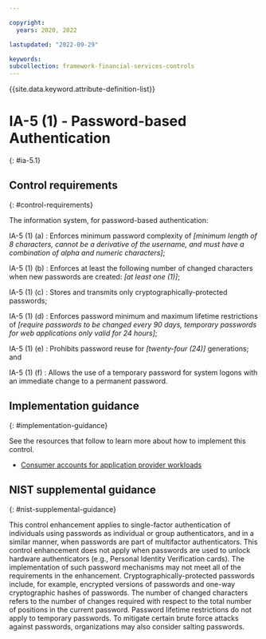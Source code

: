 ```yaml
---

copyright:
  years: 2020, 2022

lastupdated: "2022-09-29"

keywords: 
subcollection: framework-financial-services-controls
---
```


{{site.data.keyword.attribute-definition-list}}

               
# IA-5 (1) - Password-based Authentication
{: #ia-5.1}

## Control requirements
{: #control-requirements}

The information system, for password-based authentication:

IA-5 (1) (a)
    : Enforces minimum password complexity of _[minimum length of 8 characters, cannot be a derivative of the username, and must have a combination of alpha and numeric characters]_;

IA-5 (1) (b)
    : Enforces at least the following number of changed characters when new passwords are created: _[at least one (1)]_;

IA-5 (1) (c)
    : Stores and transmits only cryptographically-protected passwords;

IA-5 (1) (d)
    : Enforces password minimum and maximum lifetime restrictions of _[require passwords to be changed every 90 days, temporary passwords for web applications only valid for 24 hours]_;

IA-5 (1) (e)
    : Prohibits password reuse for _[twenty-four (24)]_ generations; and

IA-5 (1) (f)
    : Allows the use of a temporary password for system logons with an immediate change to a permanent password.

## Implementation guidance
{: #implementation-guidance}

See the resources that follow to learn more about how to implement this control.

- [Consumer accounts for application provider workloads](/docs/framework-financial-services?topic=framework-financial-services-shared-account-consumer)

## NIST supplemental guidance
{: #nist-supplemental-guidance}

This control enhancement applies to single-factor authentication of individuals using passwords as individual or group authenticators, and in a similar manner, when passwords are part of multifactor authenticators. This control enhancement does not apply when passwords are used to unlock hardware authenticators (e.g., Personal Identity Verification cards). The implementation of such password mechanisms may not meet all of the requirements in the enhancement. Cryptographically-protected passwords include, for example, encrypted versions of passwords and one-way cryptographic hashes of passwords. The number of changed characters refers to the number of changes required with respect to the total number of positions in the current password. Password lifetime restrictions do not apply to temporary passwords. To mitigate certain brute force attacks against passwords, organizations may also consider salting passwords.



